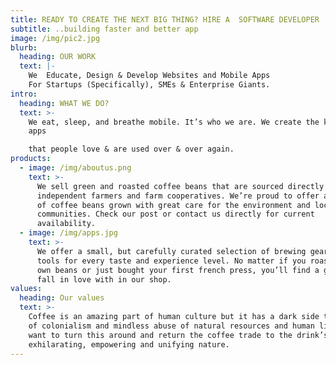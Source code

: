 ```yaml
---
title: READY TO CREATE THE NEXT BIG THING? HIRE A  SOFTWARE DEVELOPER
subtitle: ..building faster and better app
image: /img/pic2.jpg
blurb:
  heading: OUR WORK
  text: |-
    We  Educate, Design & Develop Websites and Mobile Apps
    For Startups (Specifically), SMEs & Enterprise Giants.
intro:
  heading: WHAT WE DO?
  text: >-
    We eat, sleep, and breathe mobile. It’s who we are. We create the kind of
    apps

    that people love & are used over & over again.
products:
  - image: /img/aboutus.png
    text: >-
      We sell green and roasted coffee beans that are sourced directly from
      independent farmers and farm cooperatives. We’re proud to offer a variety
      of coffee beans grown with great care for the environment and local
      communities. Check our post or contact us directly for current
      availability.
  - image: /img/apps.jpg
    text: >-
      We offer a small, but carefully curated selection of brewing gear and
      tools for every taste and experience level. No matter if you roast your
      own beans or just bought your first french press, you’ll find a gadget to
      fall in love with in our shop.
values:
  heading: Our values
  text: >-
    Coffee is an amazing part of human culture but it has a dark side too – one
    of colonialism and mindless abuse of natural resources and human lives. We
    want to turn this around and return the coffee trade to the drink’s
    exhilarating, empowering and unifying nature.
---
```


